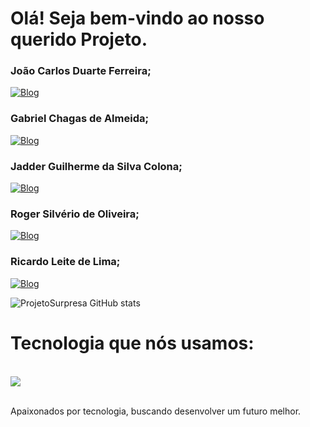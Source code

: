 
# Olá! Seja bem-vindo ao nosso querido Projeto.

### João Carlos Duarte Ferreira;
[![Blog](https://img.shields.io/badge/GitHub-100000?style=for-the-badge&logo=github&logoColor=white)](https://github.com/Orthorus)
### Gabriel Chagas de Almeida;
[![Blog](https://img.shields.io/badge/GitHub-100000?style=for-the-badge&logo=github&logoColor=white)](https://github.com/GabrielCAlmd)
### Jadder Guilherme da Silva Colona;
[![Blog](https://img.shields.io/badge/GitHub-100000?style=for-the-badge&logo=github&logoColor=white)](https://github.com/JadderC)
### Roger Silvério de Oliveira;
[![Blog](https://img.shields.io/badge/GitHub-100000?style=for-the-badge&logo=github&logoColor=white)](https://github.com/Roger-S-197)
### Ricardo Leite de Lima;
[![Blog](https://img.shields.io/badge/GitHub-100000?style=for-the-badge&logo=github&logoColor=white)](https://github.com/Rickkleite)


![ProjetoSurpresa GitHub stats](https://github-readme-stats.vercel.app/api?username=ProjetoSurpresa&show_icons=true&theme=radical)

# Tecnologia que nós usamos:

<div style="display: inline_block"><br/>
 <img align="center alt="html5" src="https://img.shields.io/badge/Python-14354C?style=for-the-badge&logo=python&logoColor=white" /></div><br/>

 Apaixonados por tecnologia, buscando desenvolver um futuro melhor.
 

